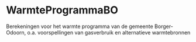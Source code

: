 # WarmteProgrammaBO
Berekeningen voor het warmte programma van de gemeente Borger-Odoorn, o.a. voorspellingen van gasverbruik en alternatieve warmtebronnen
